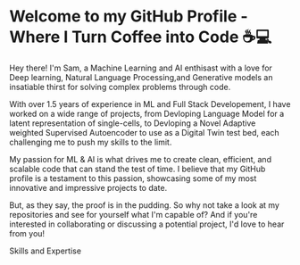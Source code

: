 
# Welcome to my GitHub Profile - Where I Turn Coffee into Code ☕️💻



Hey there! I'm Sam, a Machine Learning and AI enthisast with a love for Deep learning, Natural Language Processing,and Generative models an insatiable thirst for solving complex problems through code.

With over 1.5 years of experience in ML and Full Stack Developement, I have worked on a wide range of projects, from Devloping Language Model for a latent
representation of single-cells, to Devloping a Novel Adaptive weighted Supervised Autoencoder to use as a Digital Twin test bed,  each challenging me to push my skills to the limit.

My passion for ML & AI is what drives me to create clean, efficient, and scalable code that can stand the test of time. I believe that my GitHub profile is a testament to this passion, showcasing some of my most innovative and impressive projects to date.

But, as they say, the proof is in the pudding. So why not take a look at my repositories and see for yourself what I'm capable of? And if you're interested in collaborating or discussing a potential project, I'd love to hear from you!






Skills and Expertise
<!---
thethomasam/thethomasam is a ✨ special ✨ repository because its `README.md` (this file) appears on your GitHub profile.
You can click the Preview link to take a look at your changes.
--->
